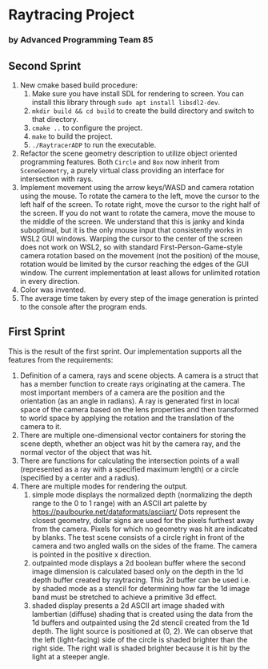 # Raytracing Project
### by Advanced Programming Team 85
## Second Sprint
1. New cmake based build procedure: 
    1. Make sure you have install SDL for rendering to screen. You can install this library through `sudo apt install libsdl2-dev`.
    2. `mkdir build && cd build` to create the build directory and switch to that directory.
    3. `cmake ..` to configure the project.
    4. `make` to build the project.
    5. `./RaytracerADP` to run the executable.
2. Refactor the scene geometry description to utilize object oriented programming features. Both `Circle` and `Box` now inherit from `SceneGeometry`, a purely virtual class providing an interface for intersection with rays. 
3. Implement movement using the arrow keys/WASD and camera rotation using the mouse. To rotate the camera to the left, move the cursor to the left half of the screen. To rotate right, move the cursor to the right half of the screen. If you do not want to rotate the camera, move the mouse to the middle of the screen. We understand that this is janky and kinda suboptimal, but it is the only mouse input that consistently works in WSL2 GUI windows. Warping the cursor to the center of the screen does not work on WSL2, so with standard First-Person-Game-style camera rotation based on the movement (not the position) of the mouse, rotation would be limited by the cursor reaching the edges of the GUI window. The current implementation at least allows for unlimited rotation in every direction.
4. Color was invented.
5. The average time taken by every step of the image generation is printed to the console after the program ends.

## First Sprint
This is the result of the first sprint. Our implementation supports all the features from the requirements:
1. Definition of a camera, rays and scene objects. A camera is a struct that has a member function to create rays originating at the camera. The most important members of a camera are the position and the orientation (as an angle in radians). A ray is generated first in local space of the camera based on the lens properties and then transformed to world space by applying the rotation and the translation of the camera to it.
2. There are multiple one-dimensional vector containers for storing the scene depth, whether an object was hit by the camera ray, and the normal vector of the object that was hit.
3. There are functions for calculating the intersection points of a wall (represented as a ray with a specified maximum length) or a circle (specified by a center and a radius).
4. There are multiple modes for rendering the output. 
    1. simple mode displays the normalized depth (normalizing the depth range to the 0 to 1 range) with an ASCII art palette by https://paulbourke.net/dataformats/asciiart/
    Dots represent the closest geometry, dollar signs are used for the pixels furthest away from the camera. Pixels for which no geometry was hit are indicated by blanks. The test scene consists of a circle right in front of the camera and two angled walls on the sides of the frame. The camera is pointed in the positive x direction.
    2. outpainted mode displays a 2d boolean buffer where the second image dimension is calculated based only on the depth in the 1d depth buffer created by raytracing. This 2d buffer can be used i.e. by shaded mode as a stencil for determining how far the 1d image band must be stretched to achieve a primitive 3d effect.
    3. shaded display presents a 2d ASCII art image shaded with lambertian (diffuse) shading that is created using the data from the 1d buffers and outpainted using the 2d stencil created from the 1d depth. The light source is positioned at (0, 2). We can observe that the left (light-facing) side of the circle is shaded brighter than the right side. The right wall is shaded brighter because it is hit by the light at a steeper angle.

